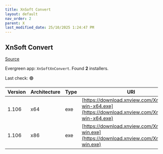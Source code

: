 ```yaml
---
title: XnSoft Convert
layout: default
nav_order: 2
parent: X
last_modified_date: 25/10/2025 1:24:47 PM
---
```


## XnSoft Convert

[Source](https://www.xnview.com/en/xnconvert/)

Evergreen app: `XnSoftXnConvert`. Found **2** installers.

Last check: 🟢

| Version | Architecture | Type | URI                                                                                                    |
| ------- | ------------ | ---- | ------------------------------------------------------------------------------------------------------ |
| 1.106   | x64          | exe  | [https://download.xnview.com/XnConvert-win-x64.exe](https://download.xnview.com/XnConvert-win-x64.exe) |
| 1.106   | x86          | exe  | [https://download.xnview.com/XnConvert-win.exe](https://download.xnview.com/XnConvert-win.exe)         |
